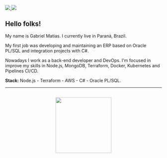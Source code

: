 <a href="https://www.linkedin.com/in/gmatiass" target="_blank">
  <span>
    <img src="https://img.shields.io/badge/linkedin-%230077B5.svg?&style=for-the-badge&logo=linkedin&logoColor=white" />
 </span>
</a>
<a href="https://www.instagram.com/gmatiass" target="_blank">
  <span>
    <img src="https://img.shields.io/badge/instagram-%23E4405F.svg?&style=for-the-badge&logo=instagram&logoColor=white" />
  </span>
</a>

## Hello folks!

My name is Gabriel Matias. I currently live in Paraná, Brazil.

My first job was developing and maintaining an ERP based on Oracle PL/SQL and integration projects with C#.

Nowadays I work as a back-end developer and DevOps. I'm focused in improve my skills in Node.js, MongoDB, Terraform, Docker, Kubernetes and Pipelines CI/CD.

<b>Stack:</b> Node.js - Terraform - AWS - C# - Oracle PL/SQL.

---

<br />
<div align="center">
  <img height="180em" src="https://github-readme-stats.vercel.app/api/top-langs/?username=gmatiass&layout=compact&langs_count=7&theme=aura"/>
</div>
<br />
